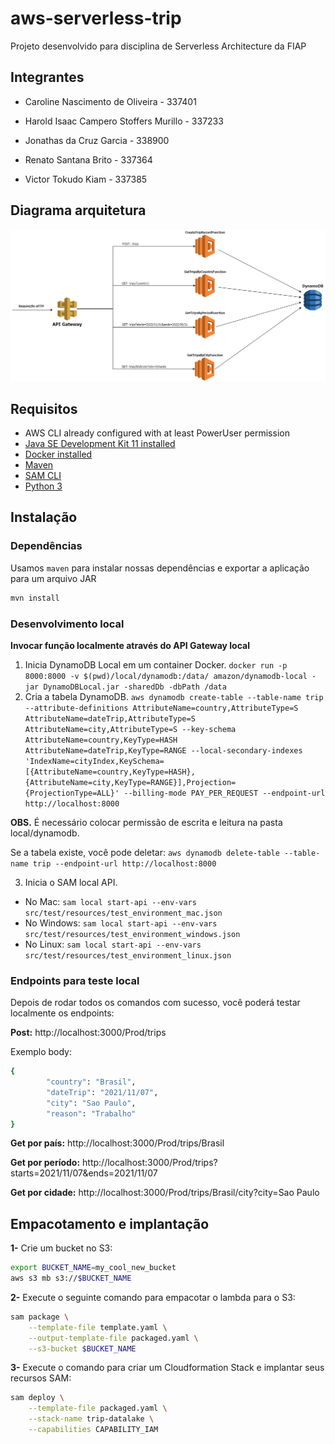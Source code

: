 
# aws-serverless-trip
Projeto desenvolvido para disciplina de Serverless Architecture da FIAP

## Integrantes

 - Caroline Nascimento de Oliveira - 337401

- Harold Isaac Campero Stoffers Murillo - 337233

- Jonathas da Cruz Garcia - 338900

- Renato Santana Brito - 337364

- Victor Tokudo Kiam - 337385


## Diagrama arquitetura

![diagrama](trip-serverless-diagram.png)

## Requisitos

* AWS CLI already configured with at least PowerUser permission
* [Java SE Development Kit 11 installed](https://www.oracle.com/java/technologies/javase-jdk11-downloads.html)
* [Docker installed](https://www.docker.com/community-edition)
* [Maven](https://maven.apache.org/install.html)
* [SAM CLI](https://github.com/awslabs/aws-sam-cli)
* [Python 3](https://docs.python.org/3/)

## Instalação

### Dependências

Usamos `maven` para instalar nossas dependências e exportar a aplicação para um arquivo JAR

```bash
mvn install
```

### Desenvolvimento local

**Invocar função localmente através do API Gateway local**
1. Inicia DynamoDB Local em um container Docker. `docker run -p 8000:8000 -v $(pwd)/local/dynamodb:/data/ amazon/dynamodb-local -jar DynamoDBLocal.jar -sharedDb -dbPath /data`
2. Cria a tabela DynamoDB. `aws dynamodb create-table --table-name trip --attribute-definitions AttributeName=country,AttributeType=S AttributeName=dateTrip,AttributeType=S AttributeName=city,AttributeType=S --key-schema AttributeName=country,KeyType=HASH AttributeName=dateTrip,KeyType=RANGE --local-secondary-indexes 'IndexName=cityIndex,KeySchema=[{AttributeName=country,KeyType=HASH},{AttributeName=city,KeyType=RANGE}],Projection={ProjectionType=ALL}' --billing-mode PAY_PER_REQUEST --endpoint-url http://localhost:8000`

**OBS.** É necessário colocar permissão de escrita e leitura na pasta local/dynamodb.

Se a tabela existe, você pode deletar: `aws dynamodb delete-table --table-name trip --endpoint-url http://localhost:8000`

3. Inicia o SAM local API.
 - No Mac: `sam local start-api --env-vars src/test/resources/test_environment_mac.json`
 - No Windows: `sam local start-api --env-vars src/test/resources/test_environment_windows.json`
 - No Linux: `sam local start-api --env-vars src/test/resources/test_environment_linux.json`

### Endpoints para teste local

 Depois de rodar todos os comandos com sucesso, você poderá testar localmente os endpoints:

**Post:**
http://localhost:3000/Prod/trips

Exemplo body:

```bash
{
        "country": "Brasil",
        "dateTrip": "2021/11/07",
        "city": "Sao Paulo",
        "reason": "Trabalho"
}
```

**Get por país:**
http://localhost:3000/Prod/trips/Brasil 

**Get por período:**
http://localhost:3000/Prod/trips?starts=2021/11/07&ends=2021/11/07

**Get por cidade:**
http://localhost:3000/Prod/trips/Brasil/city?city=Sao Paulo

## Empacotamento e implantação

**1-** Crie um bucket no S3:

```bash
export BUCKET_NAME=my_cool_new_bucket
aws s3 mb s3://$BUCKET_NAME
```

**2-** Execute o seguinte comando para empacotar o lambda para o S3:

```bash
sam package \
    --template-file template.yaml \
    --output-template-file packaged.yaml \
    --s3-bucket $BUCKET_NAME
```

**3-** Execute o comando para criar um Cloudformation Stack e implantar seus recursos SAM:

```bash
sam deploy \
    --template-file packaged.yaml \
    --stack-name trip-datalake \
    --capabilities CAPABILITY_IAM
```
